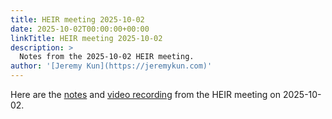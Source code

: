 ```yaml
---
title: HEIR meeting 2025-10-02
date: 2025-10-02T00:00:00+00:00
linkTitle: HEIR meeting 2025-10-02
description: >
  Notes from the 2025-10-02 HEIR meeting.
author: '[Jeremy Kun](https://jeremykun.com)'
---
```


Here are the
[notes](https://docs.google.com/document/d/1N0hlnCM8tQ9uwiTKVhbDoGdkZ0191sSIfhu7PWotBZc/edit?usp=sharing)
and [video recording](https://youtu.be/uinxBjENAEE) from the HEIR meeting on
2025-10-02.

<!-- mdformat global-off -->
